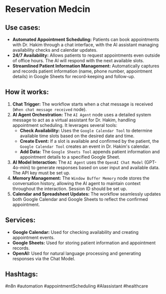 # Reservation Medcin

## Use cases:

- **Automated Appointment Scheduling:** Patients can book appointments with Dr. Hakim through a chat interface, with the AI assistant managing availability checks and calendar updates.
- **24/7 Availability:**  Allows patients to request appointments even outside of office hours. The AI will respond with the next available slots.
- **Streamlined Patient Information Management:** Automatically captures and records patient information (name, phone number, appointment details) in Google Sheets for record-keeping and follow-up.

## How it works:

1. **Chat Trigger:** The workflow starts when a chat message is received (`When chat message received` node).
2. **AI Agent Orchestration:** The `AI Agent` node uses a detailed system message to act as a virtual assistant for Dr. Hakim, handling appointment scheduling. It leverages several tools:
    - **Check Availability:** Uses the `Google Calendar Tool` to determine available time slots based on the desired date and time.
    - **Create Event:** If a slot is available and confirmed by the patient, the `Google Calendar Tool` creates an event in Dr. Hakim's calendar.
    - **Add Data:** The `Google Sheets Tool` appends patient information and appointment details to a specified Google Sheet.
3. **AI Model Interaction:** The `AI Agent` uses the `OpenAI Chat Model` (GPT-4o-mini) to generate responses based on user input and available data. The API key must be set up.
4. **Memory Management:** The `Window Buffer Memory` node stores the conversation history, allowing the AI agent to maintain context throughout the interaction. Session ID should be set up.
5. **Calendar and Spreadsheet Updates:** The workflow seamlessly updates both Google Calendar and Google Sheets to reflect the confirmed appointment.

## Services:

- **Google Calendar:** Used for checking availability and creating appointment events.
- **Google Sheets:** Used for storing patient information and appointment records.
- **OpenAI:** Used for natural language processing and generating responses via the Chat Model.

## Hashtags:

#n8n #automation #appointmentScheduling #AIassistant #healthcare
